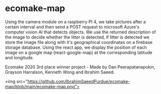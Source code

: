 # ecomake-map
Using the camera module on a raspberry PI 4, we take pictures after a certain interval and then send a POST request to microsoft Azure's computer vision AI that detects objects.
We use the returned description of the image to decide whether the litter is detected, if litter is detected we store the image file along with it's geographical coordinates on a firebase storage database.
Using the react app, we display the position of each image on a google map (react-google-map) at the corresponding latitude and longitude.

Ecomake 2020 3rd place winner project - Made by Dan Peerapatanapokin, Grayson Harralson, Kenneth Wong and Ibrahim Saeed.

<img src="https://github.com/IbrahimSaeedPurdue/ecomake-map/blob/main/ecomake-map.png”>
